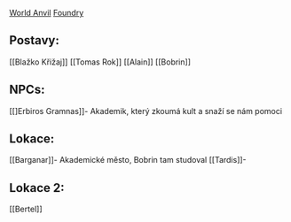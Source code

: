 [World Anvil](https://www.worldanvil.com/w/novy-svet-kifolend)
[Foundry](http://26.102.105.230:30000)

## Postavy:
[[Blažko Křižaj]]
[[Tomas Rok]]
[[Alain]]
[[Bobrin]]

## NPCs:
[[]Erbiros Gramnas]]- Akademik, který zkoumá kult a snaží se nám pomoci

## Lokace:
[[Barganar]]- Akademické město, Bobrin tam studoval
[[Tardis]]- 

## Lokace 2:
[[Bertel]]